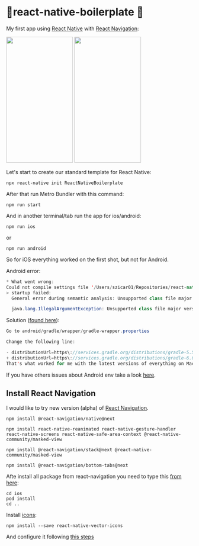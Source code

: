 # 🚀react-native-boilerplate 🚀
My first app using [React Native](https://facebook.github.io/react-native/) with [React Navigation](https://reactnavigation.org/en/):

<img src="https://github.com/ziosa/react-native-boilerplate/blob/master/react-native-ios-gif.gif" width="180" height="340" /> <img src="https://github.com/ziosa/react-native-boilerplate/blob/master/react-native-android-gif.gif" width="180" height="340" />



Let's start to create our standard template for React Native:

```
npx react-native init ReactNativeBoilerplate
```

After that run Metro Bundler with this command:

```
npm run start
```


And in another terminal/tab run the app for ios/android:

```
npm run ios
```

or

```
npm run android
```


So for iOS everything worked on the first shot, but not for Android.

Android error:

```java
* What went wrong:
Could not compile settings file '/Users/szicar01/Repositories/react-native-boilerplate/android/settings.gradle'.
> startup failed:
  General error during semantic analysis: Unsupported class file major version 57

  java.lang.IllegalArgumentException: Unsupported class file major version 57
```

Solution ([found here](https://github.com/facebook/react-native/issues/26625#issuecomment-560030421z)):

```java
Go to android/gradle/wrapper/gradle-wrapper.properties

Change the following line:

- distributionUrl=https\://services.gradle.org/distributions/gradle-5.5-all.zip
+ distributionUrl=https\://services.gradle.org/distributions/gradle-6.0.1-all.zip
That's what worked for me with the latest versions of everything on MacOS
```

If you have others issues about Android env take a look [here](https://facebook.github.io/react-native/docs/getting-started.html#android-development-environment).


## Install React Navigation

I would like to try new version (alpha) of [React Navigation](https://reactnavigation.org/docs/en/next/getting-started.html).

```
npm install @react-navigation/native@next
```
```
npm install react-native-reanimated react-native-gesture-handler react-native-screens react-native-safe-area-context @react-native-community/masked-view
```
```
npm install @react-navigation/stack@next @react-native-community/masked-view
```
```
npm install @react-navigation/bottom-tabs@next
```

Afte install all package from react-navigation you need to type this [from here](https://reactnavigation.org/docs/en/next/getting-started.html):

```
cd ios
pod install
cd ..
```

Install [icons](https://oblador.github.io/react-native-vector-icons/):

```
npm install --save react-native-vector-icons
```

And configure it following [this steps](https://github.com/oblador/react-native-vector-icons#installation) 
